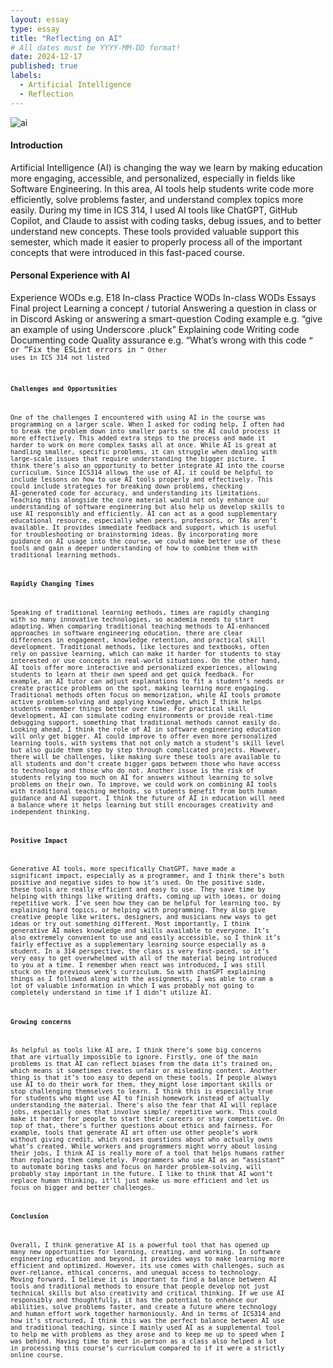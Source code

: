 ```yaml
---
layout: essay
type: essay
title: "Reflecting on AI"
# All dates must be YYYY-MM-DD format!
date: 2024-12-17
published: true
labels:
  - Artificial Intelligence
  - Reflection
---
```

![ai](https://github.com/user-attachments/assets/5d8334ef-73fb-41a4-a028-180186c2dbf0)

#### Introduction #### 
Artificial Intelligence (AI) is changing the way we learn by making education more engaging, accessible, and personalized, especially in fields like Software Engineering. In this area, AI tools help students write code more efficiently, solve problems faster, and understand complex topics more easily. During my time in ICS 314, I used AI tools like ChatGPT, GitHub Copilot, and Claude to assist with coding tasks, debug issues, and to better understand new concepts. These tools provided valuable support this semester, which made it easier to properly process all of the important concepts that were introduced in this fast-paced course. 

#### Personal Experience with AI #### 
Experience WODs e.g. E18
In-class Practice WODs
In-class WODs
Essays
Final project
Learning a concept / tutorial
Answering a question in class or in Discord
Asking or answering a smart-question
Coding example e.g. “give an example of using Underscore .pluck”
Explaining code
Writing code
Documenting code
Quality assurance e.g. “What’s wrong with this code <code here>” or “Fix the ESLint errors in <code here>”
Other uses in ICS 314 not listed

#### Challenges and Opportunities
One of the challenges I encountered with using AI in the course was programming on a larger scale. When I asked for coding help, I often had to break the problem down into smaller parts so the AI could process it more effectively. This added extra steps to the process and made it harder to work on more complex tasks all at once. While AI is great at handling smaller, specific problems, it can struggle when dealing with large-scale issues that require understanding the bigger picture.
I think there’s also an opportunity to better integrate AI into the course curriculum. Since ICS314 allows the use of AI, it could be helpful to include lessons on how to use AI tools properly and effectively. This could include strategies for breaking down problems, checking AI-generated code for accuracy, and understanding its limitations. Teaching this alongside the core material would not only enhance our understanding of software engineering but also help us develop skills to use AI responsibly and efficiently. AI can act as a good supplementary educational resource, especially when peers, professors, or TAs aren’t available. It provides immediate feedback and support, which is useful for troubleshooting or brainstorming ideas. By incorporating more guidance on AI usage into the course, we could make better use of these tools and gain a deeper understanding of how to combine them with traditional learning methods.

#### Rapidly Changing Times #### 
Speaking of traditional learning methods, times are rapidly changing with so many innovative technologies, so academia needs to start adapting. When comparing traditional teaching methods to AI-enhanced approaches in software engineering education, there are clear differences in engagement, knowledge retention, and practical skill development. Traditional methods, like lectures and textbooks, often rely on passive learning, which can make it harder for students to stay interested or use concepts in real-world situations. On the other hand, AI tools offer more interactive and personalized experiences, allowing students to learn at their own speed and get quick feedback. For example, an AI tutor can adjust explanations to fit a student’s needs or create practice problems on the spot, making learning more engaging. Traditional methods often focus on memorization, while AI tools promote active problem-solving and applying knowledge, which I think helps students remember things better over time. For practical skill development, AI can simulate coding environments or provide real-time debugging support, something that traditional methods cannot easily do. 
Looking ahead, I think the role of AI in software engineering education will only get bigger. AI could improve to offer even more personalized learning tools, with systems that not only match a student’s skill level but also guide them step by step through complicated projects. However, there will be challenges, like making sure these tools are available to all students and don’t create bigger gaps between those who have access to technology and those who do not. Another issue is the risk of students relying too much on AI for answers without learning to solve problems on their own. To improve, we could work on combining AI tools with traditional teaching methods, so students benefit from both human guidance and AI support. I think the future of AI in education will need a balance where it helps learning but still encourages creativity and independent thinking.

#### Positive Impact #### 
Generative AI tools, more specifically ChatGPT, have made a significant impact, especially as a programmer, and I think there’s both positive and negative sides to how it’s used. On the positive side, these tools are really efficient and easy to use. They save time by helping with things like writing drafts, coming up with ideas, or doing repetitive work. I’ve seen how they can be helpful for learning too, by explaining hard topics, or helping with programming. They also give creative people like writers, designers, and musicians new ways to get ideas or try out something different. Most importantly, I think generative AI makes knowledge and skills available to everyone. It’s also extremely convenient to use and easily accessible, so I think it’s fairly effective as a supplementary learning source especially as a student. In a 314 perspective, the class is very fast-paced, so it’s very easy to get overwhelmed with all of the material being introduced to you at a time. I remember when react was introduced, I was still stuck on the previous week’s curriculum. So with chatGPT explaining things as I followed along with the assignments, I was able to cram a lot of valuable information in which I was probably not going to completely understand in time if I didn’t utilize AI. 

#### Growing concerns #### 
As helpful as tools like AI are, I think there’s some big concerns that are virtually impossible to ignore. Firstly, one of the main problems is that AI can reflect biases from the data it’s trained on, which means it sometimes creates unfair or misleading content. Another thing is that it’s too easy to depend on these tools. If people always use AI to do their work for them, they might lose important skills or stop challenging themselves to learn. I think this is especially true for students who might use AI to finish homework instead of actually understanding the material. There's also the fear that AI will replace jobs, especially ones that involve simple/ repetitive work. This could make it harder for people to start their careers or stay competitive. On top of that, there’s further questions about ethics and fairness. For example, tools that generate AI art often use other people’s work without giving credit, which raises questions about who actually owns what’s created. While workers and programmers might worry about losing their jobs, I think AI is really more of a tool that helps humans rather than replacing them completely. Programmers who use AI as an “assistant” to automate boring tasks and focus on harder problem-solving, will probably stay important in the future. I like to think that AI wont’t replace human thinking, it’ll just make us more efficient and let us focus on bigger and better challenges.

#### Conclusion #### 
Overall, I think generative AI is a powerful tool that has opened up many new opportunities for learning, creating, and working. In software engineering education and beyond, it provides ways to make learning more efficient and optimized. However, its use comes with challenges, such as over-reliance, ethical concerns, and unequal access to technology. Moving forward, I believe it is important to find a balance between AI tools and traditional methods to ensure that people develop not just technical skills but also creativity and critical thinking. If we use AI responsibly and thoughtfully, it has the potential to enhance our abilities, solve problems faster, and create a future where technology and human effort work together harmoniously. And in terms of ICS314 and how it’s structured, I think this was the perfect balance between AI use and traditional teaching, since I mainly used AI as a supplemental tool to help me with problems as they arose and to keep me up to speed when I was behind. Having time to meet in-person as a class also helped a lot in processing this course’s curriculum compared to if it were a strictly online course. 
